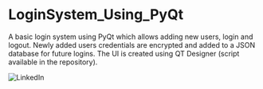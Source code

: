 # LoginSystem_Using_PyQt
A basic login system using PyQt which allows adding new users, login and logout.
Newly added users credentials are encrypted and added to a JSON database for future logins.
The UI is created using QT Designer (script available in the repository).

![LinkedIn](https://user-images.githubusercontent.com/31695244/112672314-a2d97980-8e63-11eb-8cdb-4eae96df3d8c.JPG)

